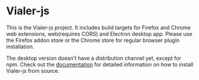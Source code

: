 # Vialer-js
This is the Vialer-js project. It includes build targets for Firefox and
Chrome web extensions, web(requires CORS) and Electron desktop app.
Please use the Firefox addon store or the Chrome store for regular browser
plugin installation.

The desktop version doesn't have a distribution channel
yet, except for npm. Check out the [documentation](https://voipgrid.github.io/vialer-js/)
for detailed information on how to install Vialer-js from source.
